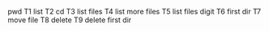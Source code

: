 pwd T1 list T2 cd T3 list files T4 list more files T5 list files digit T6 first dir T7 move file T8 delete T9 delete first dir
